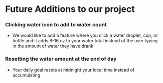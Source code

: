 # Future Additions to our project

### Clicking water icon to add to water count
- We would like to add a feature where you click a water droplet, cup, or bottle and it adds 8-16 oz to your water total instead of the user typing in the amount of water they have drank

### Resetting the water amount at the end of day
- Your daily goal resets at midnight your local time instead of accumulating
